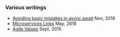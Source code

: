 ### Various writings

 * [Avoiding basic mistakes in async await](https://anthonysteele.github.io/AsyncBasicMistakes) Nov, 2016
 * [Microservices Links](./MicroservicesLinks) May, 2016
 * [Agile Values](./AgileValues) Sept, 2015